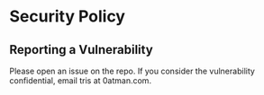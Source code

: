 # Security Policy


## Reporting a Vulnerability

Please open an issue on the repo. If you consider the vulnerability confidential, email tris at 0atman.com.
